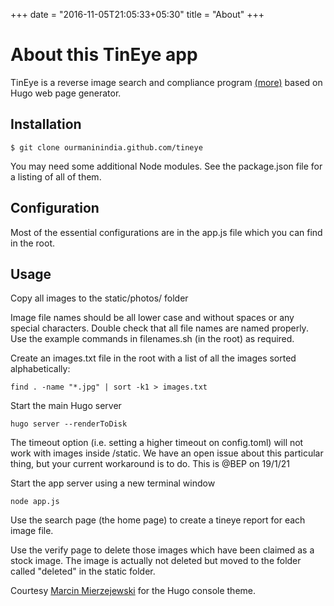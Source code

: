 +++
date = "2016-11-05T21:05:33+05:30"
title = "About"
+++

<h1>About this TinEye app</h1>

<p>
TinEye is a reverse image search and compliance program <a href="https://tineye.com/">(more)</a> based on Hugo web page generator. 
</p>

## Installation

```
$ git clone ourmaninindia.github.com/tineye
```
You may need some additional Node modules. See the package.json file for a listing of all of them.

## Configuration

Most of the essential configurations are in the app.js file which you can find in the root.


## Usage

Copy all images to the static/photos/ folder

Image file names should be all lower case and without spaces or any special characters. Double check that all file names are named properly. Use the example commands in filenames.sh (in the root) as required.

Create an images.txt file in the root with a list of all the images sorted alphabetically:

```
find . -name "*.jpg" | sort -k1 > images.txt
```

Start the main Hugo server

```
hugo server --renderToDisk
```
The timeout option (i.e. setting a higher timeout on config.toml) will not work with images inside /static. We have an open issue about this particular thing, but your current workaround is to do. This is @BEP on 19/1/21


Start the app server using a new terminal window

```
node app.js
```
Use the search page (the home page) to create a tineye report for each image file.

Use the verify page to delete those images which have been claimed as a stock image. The image is actually not deleted but moved to the folder called "deleted" in the static folder.


Courtesy [Marcin Mierzejewski](https://mrmierzejewski.com/) for the Hugo console theme.